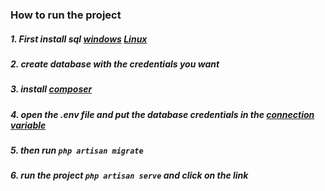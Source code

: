 ### How to run the project
##### 1. First install sql [windows](https://www.guru99.com/download-install-sql-server.html) [Linux](https://www.digitalocean.com/community/tutorials/how-to-install-mysql-on-ubuntu-20-04)
##### 2. create database with the credentials you want
##### 3. install [composer](https://getcomposer.org/)
##### 4. open the .env file and put the database credentials in the [connection variable](https://lavalite.org/blog/connecting-your-laravel-project-to-mysql-database)
##### 5. then run `php artisan migrate`
##### 6. run the project `php artisan serve` and click on the link 
